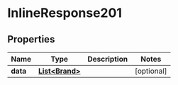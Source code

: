 
# InlineResponse201

## Properties
Name | Type | Description | Notes
------------ | ------------- | ------------- | -------------
**data** | [**List&lt;Brand&gt;**](Brand.md) |  |  [optional]



